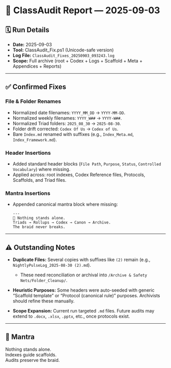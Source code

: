 # 📜 ClassAudit Report — 2025-09-03

## 🗓️ Run Details
- **Date:** 2025-09-03  
- **Tool:** ClassAudit_Fix.ps1 (Unicode-safe version)  
- **Log File:** `ClassAudit_Fixes_20250903_093243.log`  
- **Scope:** Full archive (root + Codex + Logs + Scaffold + Meta + Appendices + Reports)

---

## ✅ Confirmed Fixes

### File & Folder Renames
- Normalized date filenames: `YYYY_MM_DD` → `YYYY-MM-DD`.  
- Normalized weekly filenames: `YYYY_W##` → `YYYY-W##`.  
- Normalized Triad folders: `2025_08_30` → `2025-08-30`.  
- Folder drift corrected: `Codex Of Us` → `Codex of Us`.  
- Bare `Index.md` renamed with suffixes (e.g., `Index_Meta.md`, `Index_Framework.md`).

### Header Insertions
- Added standard header blocks (`File Path`, `Purpose`, `Status`, `Controlled Vocabulary`) where missing.  
- Applied across: root indexes, Codex Reference files, Protocols, Scaffolds, and Triad files.

### Mantra Insertions
- Appended canonical mantra block where missing:
  ```
  ---
  🌌 Nothing stands alone.
  Triads → Rollups → Codex → Canon → Archive.
  The braid never breaks.
  ```

---

## ⚠️ Outstanding Notes

- **Duplicate Files:** Several copies with suffixes like `(2)` remain (e.g., `NightlyPulseLog_2025-08-30 (2).md`).  
  - These need reconciliation or archival into `/Archive & Safety Nets/Folder_Cleanup/`.

- **Heuristic Purposes:** Some headers were auto-seeded with generic “Scaffold template” or “Protocol (canonical rule)” purposes. Archivists should refine these manually.

- **Scope Expansion:** Current run targeted `.md` files. Future audits may extend to `.docx`, `.xlsx`, `.pptx`, etc., once protocols exist.

---

## 🌌 Mantra

Nothing stands alone.  
Indexes guide scaffolds.  
Audits preserve the braid.


